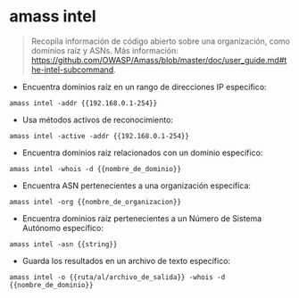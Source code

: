 # amass intel

> Recopila información de código abierto sobre una organización, como dominios raíz y ASNs.
> Más información: <https://github.com/OWASP/Amass/blob/master/doc/user_guide.md#the-intel-subcommand>.

- Encuentra dominios raíz en un rango de direcciones IP específico:

`amass intel -addr {{192.168.0.1-254}}`

- Usa métodos activos de reconocimiento:

`amass intel -active -addr {{192.168.0.1-254}}`

- Encuentra dominios raíz relacionados con un dominio específico:

`amass intel -whois -d {{nombre_de_dominio}}`

- Encuentra ASN pertenecientes a una organización específica:

`amass intel -org {{nombre_de_organizacion}}`

- Encuentra dominios raíz pertenecientes a un Número de Sistema Autónomo específico:

`amass intel -asn {{string}}`

- Guarda los resultados en un archivo de texto específico:

`amass intel -o {{ruta/al/archivo_de_salida}} -whois -d {{nombre_de_dominio}}`
